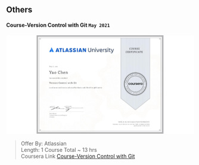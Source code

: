 ## Others

#### Course-Version Control with Git `May 2021`

![Certificate](Course-Version%20Control%20with%20Git/Course-Version%20Control%20with%20Git.jpeg)

> Offer By: Atlassian  
> Length: 1 Course Total ~ 13 hrs  
> Coursera Link [Course-Version Control with Git](https://www.coursera.org/learn/version-control-with-git)
